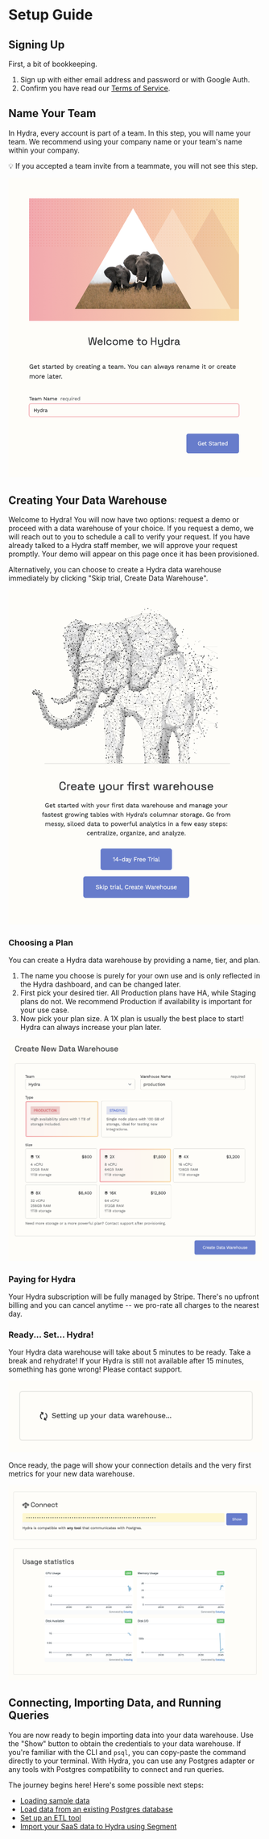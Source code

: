 # Setup Guide

## Signing Up

First, a bit of bookkeeping.

1. Sign up with either email address and password or with Google Auth.
2. Confirm you have read our [Terms of Service](https://hydras.io/legal/tos).

## Name Your Team

In Hydra, every account is part of a team. In this step, you will name your team. We recommend using your company name or your team's name within your company.

💡 If you accepted a team invite from a teammate, you will not see this step.

![](../.gitbook/assets/set-team-name.png)

## Creating Your Data Warehouse

Welcome to Hydra! You will now have two options: request a demo or proceed with a data warehouse of your choice. If you request a demo, we will reach out to you to schedule a call to verify your request. If you have already talked to a Hydra staff member, we will approve your request promptly. Your demo will appear on this page once it has been provisioned.

Alternatively, you can choose to create a Hydra data warehouse immediately by clicking "Skip trial, Create Data Warehouse".

![](../.gitbook/assets/welcome-to-hydra.png)

### Choosing a Plan

You can create a Hydra data warehouse by providing a name, tier, and plan.

1. The name you choose is purely for your own use and is only reflected in the Hydra dashboard, and can be changed later.
2. First pick your desired tier. All Production plans have HA, while Staging plans do not. We recommend Production if availability is important for your use case.
3. Now pick your plan size. A 1X plan is usually the best place to start! Hydra can always increase your plan later.

![](../.gitbook/assets/create-hydra.png)

### Paying for Hydra

Your Hydra subscription will be fully managed by Stripe. There's no upfront billing and you can cancel anytime -- we pro-rate all charges to the nearest day.

### Ready... Set... Hydra!

Your Hydra data warehouse will take about 5 minutes to be ready. Take a break and rehydrate! If your Hydra is still not available after 15 minutes, something has gone wrong! Please contact support.

![](../.gitbook/assets/hydra-creating-spinner.png)

Once ready, the page will show your connection details and the very first metrics for your new data warehouse.

![](../.gitbook/assets/hydra-show.png)

## Connecting, Importing Data, and Running Queries

You are now ready to begin importing data into your data warehouse. Use the "Show" button to obtain the credentials to your data warehouse. If you're familiar with the CLI and `psql`, you can copy-paste the command directly to your terminal. With Hydra, you can use any Postgres adapter or any tools with Postgres compatibility to connect and run queries.

The journey begins here! Here's some possible next steps:

* [Loading sample data](loading-sample-data.md)
* [Load data from an existing Postgres database](../centralize-data/load/from-postgres.md)
* [Set up an ETL tool](../centralize-data/stream/etl-tools.md)
* [Import your SaaS data to Hydra using Segment](../centralize-data/stream/segment.md)

